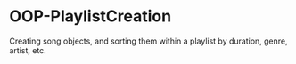 # OOP-PlaylistCreation
Creating song objects, and sorting them within a playlist by duration, genre, artist, etc.
